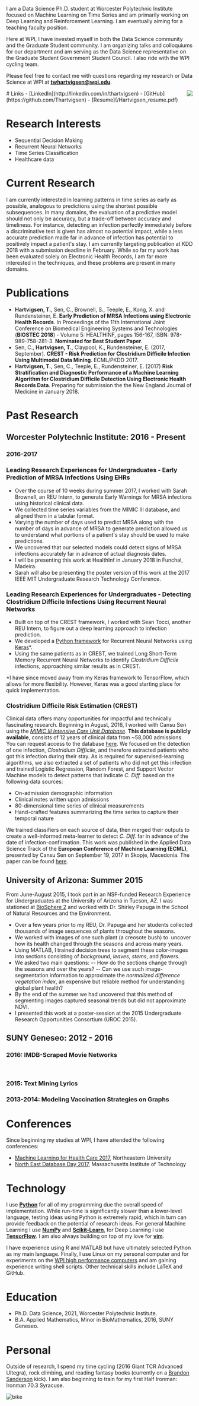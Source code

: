 I am a Data Science Ph.D. student at Worcester Polytechnic Institute focused on Machine Learning on Time Series and am primarily working on Deep Learning and Reinforcement Learning. I am eventually aiming for a teaching faculty position. 

Here at WPI, I have invested myself in both the Data Science community and the Graduate Student community. I am organizing talks and colloquiums for our department and am serving as the Data Science representative on the Graduate Student Government Student Council. I also ride with the WPI cycling team.

Please feel free to contact me with questions regarding my research or Data Science at WPI at **twhartvigsen@wpi.edu**.

<img style="float: right;" src="/profile.png">
# Links
- [LinkedIn](http://linkedin.com/in/thartvigsen)
- [GitHub](https://github.com/Thartvigsen)
- [Resume](/Hartvigsen_resume.pdf)

# Research Interests

- Sequential Decision Making
- Recurrent Neural Networks
- Time Series Classification
- Healthcare data

# Current Research

I am currently interested in learning patterns in time series as early as possible, analogous to  predictions using the shortest possible subsequences. In many domains, the evaluation of a predictive model should not only be accuracy, but a trade-off between accuracy and timeliness. For instance, detecting an infection perfectly immediately before a discriminative test is given has almost no potential impact, while a less accurate prediction made far in advance of infection has potential to positively impact a patient's stay. I am currently targeting publication at KDD 2018 with a submission deadline in February. While so far my work has been evaluated solely on Electronic Health Records, I am far more interested in the techniques, and these problems are present in many domains. 

# Publications

- **Hartvigsen, T.**, Sen, C., Brownell, S., Teeple, E., Kong, X. and Rundensteiner, E. **Early Prediction of MRSA Infections using Electronic Health Records**. In Proceedings of the 11th International Joint Conference on Biomedical Engineering Systems and Technologies (**BIOSTEC 2018**) - Volume 5: HEALTHINF, pages 156-167, ISBN: 978-989-758-281-3. **Nominated for Best Student Paper**.
- Sen, C., **Hartvigsen, T.**, Claypool, K., Rundensteiner, E. (2017, September). **CREST - Risk Prediction for Clostridium Difficile Infection Using Multimodal Data Mining**. ECML/PKDD 2017.
- **Hartvigsen, T.**, Sen, C., Teeple, E., Rundensteiner, E. (2017) **Risk Stratification and Diagnostic Performance of a Machine Learning Algorithm for Clostridium Difficile Detection Using Electronic Health Records Data**. Preparing for submission the the New England Journal of Medicine in January 2018.

# Past Research
## Worcester Polytechnic Institute: 2016 - Present

### 2016-2017

### Leading Research Experiences for Undergraduates - Early Prediction of MRSA Infections Using EHRs

- Over the course of 10 weeks during summer 2017, I worked with Sarah Brownell, an REU Intern, to generate Early Warnings for MRSA infections using historical clinical data.
- We collected time series variables from the MIMIC III database, and aligned them in a tabular format.
- Varying the number of days used to predict MRSA along with the number of days in advance of MRSA to generate prediction allowed us to understand what portions of a patient's stay should be used to make predictions.
- We uncovered that our selected models could detect signs of MRSA infections accurately far in advance of actual diagnosis dates.
- I will be presenting this work at HealthInf in January 2018 in Funchal, Madeira.
- Sarah will also be presenting the poster version of this work at the 2017 IEEE MIT Undergraduate Research Technology Conference.

### Leading Research Experiences for Undergraduates - Detecting Clostridium Difficile Infections Using Recurrent Neural Networks

- Built on top of the CREST framework, I worked with Sean Tocci, another REU Intern, to figure out a deep learning approach to infection prediction.
- We developed a [Python framework](https://github.com/Thartvigsen/Keras-LSTM-Experimental-Framework) for Recurrent Neural Networks using [Keras](https://keras.io/)\*.
- Using the same patients as in CREST, we trained Long Short-Term Memory Recurrent Neural Networks to identify *Clostridium Difficile* infections, approaching similar results as in CREST.

\*I have since moved away from my Keras framework to TensorFlow, which allows for more flexibility. However, Keras was a good starting place for quick implementation. 

### Clostridium Difficile Risk Estimation (CREST)
Clinical data offers many opportunities for impactful and technically fascinating research. Beginning in August, 2016, I worked with Cansu Sen using the [*MIMIC III Intensive Care Unit Database*](https://mimic.physionet.org/). **This database is publicly available**, consists of 12 years of clinical data from ~58,000 admissions. You can request access to the database [here](https://mimic.physionet.org/gettingstarted/access/). We focused on the detection of one infection, *Clostridium Difficile*, and therefore extracted patients who got this infection during their stay. As is required for supervised-learning algorithms, we also extracted a set of patients who did not get this infection and trained Logistic Regression, Random Forest, and Support Vector Machine models to detect patterns that indicate *C. Diff.* based on the following data sources:

- On-admission demographic information
- Clinical notes written upon admissions
- 80-dimensional time series of clinical measurements
- Hand-crafted features summarizing the time series to capture their temporal nature

We trained classifiers on each source of data, then merged their outputs to create a well-informed meta-learner to detect *C. Diff.* far in advance of the date of infection-confirmation. This work was published in the Applied Data Science Track of the **European Conference of Machine Learning (ECML)**, presented by Cansu Sen on September 19, 2017 in Skopje, Macedonia. The paper can be found [here](http://ecmlpkdd2017.ijs.si/papers/paperID487.pdf).

## University of Arizona: Summer 2015

From June-August 2015, I took part in an NSF-funded Research Experience for Undergraduates at the University of Arizona in Tucson, AZ. I was stationed at [BioSphere 2](http://biosphere2.org/) and worked with Dr. Shirley Papuga in the School of Natural Resources and the Environment.

- Over a few years prior to my REU, Dr. Papuga and her students collected thousands of image sequences of plants throughout the seasons.
- We worked with images of one such plant (a creosote bush) to  uncover how its health changed through the seasons and across many years.
- Using MATLAB, I trained decision trees to segment these color-images into sections consisting of *background*, *leaves*, *stems*, and *flowers*.
- We asked two main questions:
-- How do the sections change through the seasons and over the years?
-- Can we use such image-segmentation information to approximate the *normalized difference vegetation index*, an expensive but reliable method for understanding global plant health?
- By the end of the summer we had uncovered that this method of segmenting images captured seasonal trends but did not approximate NDVI.
- I presented this work at a poster-session at the 2015 Undergraduate Research Opportunities Consortium (UROC 2015).

## SUNY Geneseo: 2012 - 2016

### 2016: IMDB-Scraped Movie Networks
 
### 2015: Text Mining Lyrics

### 2013-2014: Modeling Vaccination Strategies on Graphs

# Conferences 

Since beginning my studies at WPI, I have attended the following conferences:

- [Machine Learning for Health Care 2017](http://mucmd.org/), Northeastern University
- [North East Database Day 2017](http://mitdbg.github.io/nedbday/2017/), Massachusetts Institute of Technology

# Technology

I use [**Python**](https://www.python.org/) for all of my programming due the overall speed of implementation. While run-time is significantly slower than a lower-level language, testing ideas using Python is extremely rapid, which in turn can provide feedback on the potential of research ideas. For general Machine Learning I use [**NumPy**](http://www.numpy.org/) and [**Scikit-Learn**](http://scikit-learn.org/stable/), for Deep Learning I use [**TensorFlow**](https://www.tensorflow.org/). I am also always building on top of my love for [**vim**](http://www.vim.org/).

I have experience using R and MATLAB but have ultimately selected Python as my main language. Finally, I use Linux on my personal computer and for experiments on the [WPI high performance computers](http://arc.wpi.edu/resources/hardware/hpc-clusters/) and am gaining experience writing shell scripts. Other technical skills include LaTeX and GitHub.

# Education

- Ph.D. Data Science, 2021, Worcester Polytechnic Institute.
- B.A. Applied Mathematics, Minor in BioMathematics, 2016, SUNY Geneseo.

# Personal
Outside of research, I spend my time cycling (2016 Giant TCR Advanced Ultegra), rock climbing, and reading fantasy books (currently on a [Brandon Sanderson](https://brandonsanderson.com/) kick). I am also beginning to train for my first Half Ironman: Ironman 70.3 Syracuse.

![bike](/bike.jpg)
